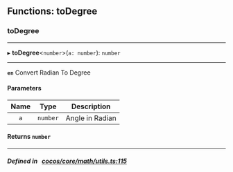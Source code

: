 ## Functions: toDegree

### toDegree


___
▸ **toDegree**<`number`\>(`a: number`): `number`
___



**`en`** Convert Radian To Degree<br/>



#### Parameters

| Name | Type | Description |
| :------: | :------: | :------: |
| `a` | `number` | Angle in Radian  |


#### Returns `number` 
___


##### Defined in &nbsp;   [cocos/core/math/utils.ts:115](https://github.com/cocos-creator/engine/blob/c7bf6b8a9/cocos/core/math/utils.ts#L115)&nbsp;
